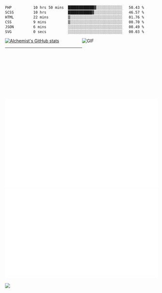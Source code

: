 <!--START_SECTION:waka-->

```text
PHP          10 hrs 50 mins  ████████████▓░░░░░░░░░░░░   50.43 %
SCSS         10 hrs          ███████████▓░░░░░░░░░░░░░   46.57 %
HTML         22 mins         ▒░░░░░░░░░░░░░░░░░░░░░░░░   01.76 %
CSS          9 mins          ▒░░░░░░░░░░░░░░░░░░░░░░░░   00.70 %
JSON         6 mins          ░░░░░░░░░░░░░░░░░░░░░░░░░   00.49 %
SVG          0 secs          ░░░░░░░░░░░░░░░░░░░░░░░░░   00.03 %
```

<!--END_SECTION:waka-->

[![Alchemist's GitHub stats](https://github-readme-stats.vercel.app/api?username=DrMaxis&show_icons=true&theme=outrun&count_private=true)](#)
<img align="right" alt="GIF" src="https://user-images.githubusercontent.com/5355808/139111924-210cc6fa-9fb1-4dac-929d-6324a5836a92.gif" width="250" height="200" />
<hr />

![](https://raw.githubusercontent.com/DrMaxis/github-stats-transparent/output/generated/overview.svg)
![](https://raw.githubusercontent.com/DrMaxis/github-stats-transparent/output/generated/languages.svg)

 
<a href="https://count.getloli.com/"><img src="https://count.getloli.com/get/@:maxis-the-alchemist?theme=rule34"></a>
<!-- https://count.getloli.com/get/@alchemist?theme=rule34 -->
<br>
